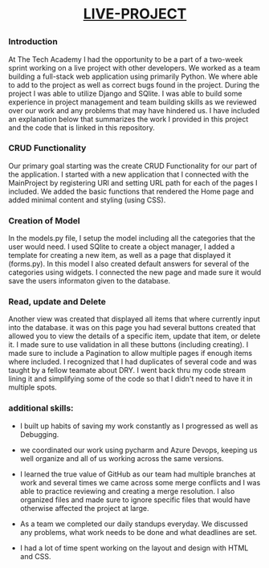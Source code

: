 #                                                 <p align = "center"><ins>LIVE-PROJECT</ins></p>

### Introduction
  At The Tech Academy I had the opportunity to be a part of a two-week sprint working on a live project with other developers. We worked as a team building a full-stack web application using primarily Python. We where able to add to the project as well as correct bugs found in the project. During the project I was able to utilize Django and SQlite. I was able to build some experience in project management and team building skills as we reviewed over our work and any problems that may have hindered us. I have included an explanation below that summarizes the work I provided in this project and the code that is linked in this repository. 
  
### CRUD Functionality
 Our primary goal starting was the create CRUD Functionality for our part of the application. I started with a new application that I connected with the MainProject by registering URl and setting URL path for each of the pages I included. We added the basic functions that rendered the Home page and added minimal content and styling (using CSS). 
 
### Creation of Model
  In the models.py file, I setup the model including all the categories that the user would need. I used SQlite to create a object manager, I added a template for creating a new item, as well as a page that displayed it (forms.py). In this model I also created default answers for several of the categories using widgets. I connected the new page and made sure it would save the users informaton given to the database.  
  
### Read, update and Delete
  Another view was created that displayed all items that where currently input into the database. it was on this page you had several buttons created that allowed you to view the details of a specific item, update that item, or delete it. I made sure to use validation in all these buttons (including creating). I made sure to include a Pagination to allow multiple pages if enough items where included. I recognized that I had duplicates of several code and was taught by a fellow teamate about DRY. I went back thru my code stream lining it and simplifying some of the code so that I didn't need to have it in multiple spots.

### additional skills:
* I built up habits of saving my work constantly as I progressed as well as Debugging.
  
* we coordinated our work using pycharm and Azure Devops, keeping us well organize and all of us working across the same versions.

* I learned the true value of GitHub as our team had multiple branches at work and several times we came across some merge conflicts and I was able to practice reviewing and creating a merge resolution. I also organized files and made sure to ignore specific files that would have otherwise affected the project at large.
  
* As a team we completed our daily standups everyday. We discussed any problems, what work needs to be done and what deadlines are set.

* I had a lot of time spent working on the layout and design with HTML and CSS.


